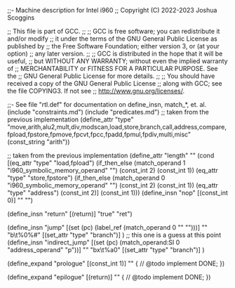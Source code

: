 ;;- Machine description for Intel i960
;;   Copyright (C) 2022-2023 Joshua Scoggins

;; This file is part of GCC.
;;
;; GCC is free software; you can redistribute it and/or modify
;; it under the terms of the GNU General Public License as published by
;; the Free Software Foundation; either version 3, or (at your option)
;; any later version.
;;
;; GCC is distributed in the hope that it will be useful,
;; but WITHOUT ANY WARRANTY; without even the implied warranty of
;; MERCHANTABILITY or FITNESS FOR A PARTICULAR PURPOSE.  See the
;; GNU General Public License for more details.
;;
;; You should have received a copy of the GNU General Public License
;; along with GCC; see the file COPYING3.  If not see
;; <http://www.gnu.org/licenses/>.

;;- See file "rtl.def" for documentation on define_insn, match_*, et. al.
(include "constraints.md")
(include "predicates.md")
;; taken from the previous implementation
(define_attr "type"
  "move,arith,alu2,mult,div,modscan,load,store,branch,call,address,compare,fpload,fpstore,fpmove,fpcvt,fpcc,fpadd,fpmul,fpdiv,multi,misc"
  (const_string "arith"))

;; taken from the previous implementation
(define_attr "length" ""
  (cond [(eq_attr "type" "load,fpload")
	      (if_then_else (match_operand 1 "i960_symbolic_memory_operand" "")
			    (const_int 2)
			    (const_int 1))
	 (eq_attr "type" "store,fpstore")
	      (if_then_else (match_operand 0 "i960_symbolic_memory_operand" "")
			    (const_int 2)
			    (const_int 1))
	 (eq_attr "type" "address")
	      (const_int 2)]
	(const_int 1)))
(define_insn "nop"
 [(const_int 0)]
 ""
 "")

(define_insn "return"
 [(return)]
 "true"
 "ret")

(define_insn "jump"
 [(set (pc) (label_ref (match_operand 0 "" "")))]
 ""
 "b\t%0%#"
 [(set_attr "type" "branch")]
 )
;; this one is a guess at this point
(define_insn "indirect_jump"
 [(set (pc) (match_operand:SI 0 "address_operand" "p"))]
 ""
 "bx\t%a0"
 [(set_attr "type" "branch")]
 )

(define_expand "prologue"
 [(const_int 1)]
 ""
 {
    // @todo implement
    DONE;
 })

(define_expand "epilogue"
 [(return)]
 ""
 {
    // @todo implement
    DONE;
 })
